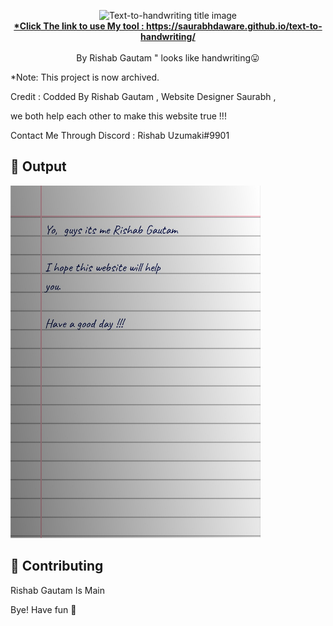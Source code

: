 <p align="center">
<img alt="Text-to-handwriting title image" src="https://res.cloudinary.com/saurabhdaware/image/upload/w_400/v1586015094/saurabh2019/text-to-handwriting-title.png" /> 
<br/><b><a href="https://saurabhdaware.github.io/text-to-handwriting/">*Click The link to use My tool : https://saurabhdaware.github.io/text-to-handwriting/</a></b><br/><br/>By Rishab Gautam " 
  looks like handwriting😛
                                                                                                                                                  
</p>

*Note: This project is now archived.

</p>

Credit : Codded By Rishab Gautam , Website Designer Saurabh , 
</p>
we both help each other to make this website true !!!
</p>
Contact Me Through Discord : Rishab Uzumaki#9901

## 🌠 Output

<img width="400" alt="Sample image of output" src="sample.jpeg" />

## 🤗 Contributing

Rishab Gautam Is Main

Bye!
Have fun 🦄
